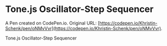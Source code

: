 # Tone.js Oscillator-Step Sequencer

A Pen created on CodePen.io. Original URL: [https://codepen.io/Khristin-Schenk/pen/oNMvVvr](https://codepen.io/Khristin-Schenk/pen/oNMvVvr).

Tone.js Oscillator-Step Sequencer